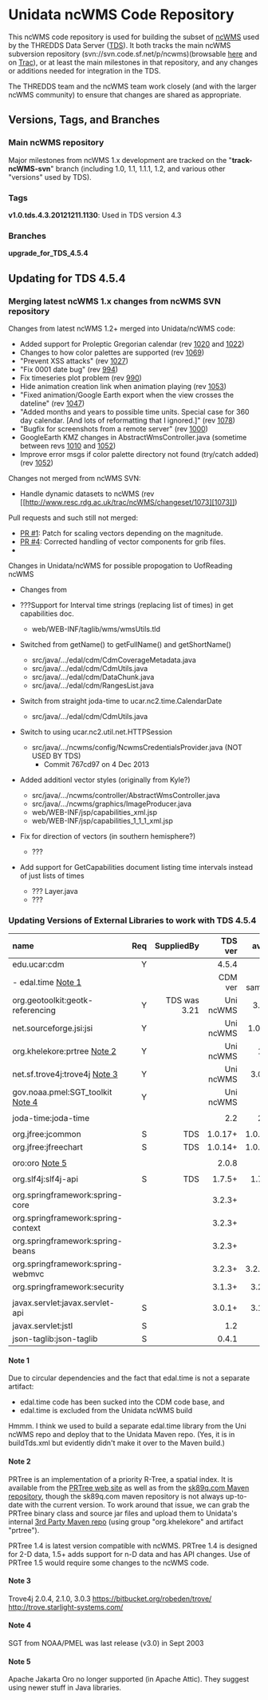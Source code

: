 # Unidata ncWMS Code Repository

This ncWMS code repository is used for building the subset of [ncWMS]
used by the THREDDS Data Server ([TDS]).
It both tracks the main ncWMS subversion repository
(svn://svn.code.sf.net/p/ncwms)(browsable [here][ncWMS_repo_browse] and on
[Trac][ncWMS_repo_browse_trac]), or at least the main milestones in that
repository, and any changes or additions needed for integration in the TDS.

The THREDDS team and the ncWMS team work closely (and with the larger
ncWMS community) to ensure that changes are shared as appropriate.

## Versions, Tags, and Branches

### Main ncWMS repository

Major milestones from ncWMS 1.x development are tracked on the "**track-ncWMS-svn**"
branch (including 1.0, 1.1, 1.1.1, 1.2, and various other "versions" used by TDS).

### Tags

**v1.0.tds.4.3.20121211.1130**:
Used in TDS version 4.3 

### Branches

**upgrade_for_TDS_4.5.4**


## Updating for TDS 4.5.4

### Merging latest ncWMS 1.x changes from ncWMS SVN repository

Changes from latest ncWMS 1.2+ merged into Unidata/ncWMS code:

- Added support for Proleptic Gregorian calendar (rev [1020](http://www.resc.rdg.ac.uk/trac/ncWMS/changeset/1020) and [1022](http://www.resc.rdg.ac.uk/trac/ncWMS/changeset/1022))
- Changes to how color palettes are supported (rev [1069](http://www.resc.rdg.ac.uk/trac/ncWMS/changeset/1069))
- "Prevent XSS attacks" (rev [1027](http://www.resc.rdg.ac.uk/trac/ncWMS/changeset/1027))
- "Fix 0001 date bug" (rev [994](http://www.resc.rdg.ac.uk/trac/ncWMS/changeset/994))
- Fix timeseries plot problem (rev [990](http://www.resc.rdg.ac.uk/trac/ncWMS/changeset/990))
- Hide animation creation link when animation playing (rev [1053](http://www.resc.rdg.ac.uk/trac/ncWMS/changeset/1053))
- "Fixed animation/Google Earth export when the view crosses the dateline" (rev [1047](http://www.resc.rdg.ac.uk/trac/ncWMS/changeset/1047))
- "Added months and years to possible time units. Special case for 360 day calendar. [And lots of reformatting that I ignored.]" (rev [1078](http://www.resc.rdg.ac.uk/trac/ncWMS/changeset/1078))
- "Bugfix for screenshots from a remote server" (rev [1000](http://www.resc.rdg.ac.uk/trac/ncWMS/changeset/1000))
- GoogleEarth KMZ changes in AbstractWmsController.java (sometime between revs [1010](http://www.resc.rdg.ac.uk/trac/ncWMS/changeset/1010) and [1052](http://www.resc.rdg.ac.uk/trac/ncWMS/changeset/1052))
- Improve error msgs if color palette directory not found (try/catch added) (rev [1052](http://www.resc.rdg.ac.uk/trac/ncWMS/changeset/1052))

Changes not merged from ncWMS SVN:

- Handle dynamic datasets to ncWMS (rev [[http://www.resc.rdg.ac.uk/trac/ncWMS/changeset/1073][1073]])

Pull requests and such still not merged:

- [PR #1](https://github.com/Unidata/ncWMS/pull/1):
  Patch for scaling vectors depending on the magnitude.
- [PR #4](https://github.com/Unidata/ncWMS/pull/4):
  Corrected handling of vector components for grib files.
-

Changes in Unidata/ncWMS for possible propogation to UofReading ncWMS

- Changes from
- ???Support for Interval time strings (replacing list of times) in get capabilities doc.
  - web/WEB-INF/taglib/wms/wmsUtils.tld

- Switched from getName() to getFullName() and getShortName()
  - src/java/.../edal/cdm/CdmCoverageMetadata.java
  - src/java/.../edal/cdm/CdmUtils.java
  - src/java/.../edal/cdm/DataChunk.java
  - src/java/.../edal/cdm/RangesList.java
- Switch from straight joda-time to ucar.nc2.time.CalendarDate
  - src/java/.../edal/cdm/CdmUtils.java
- Switch to using ucar.nc2.util.net.HTTPSession
  - src/java/.../ncwms/config/NcwmsCredentialsProvider.java (NOT USED BY TDS)
    - Commit 767cd97 on 4 Dec 2013
- Added additionl vector styles (originally from Kyle?)
  - src/java/.../ncwms/controller/AbstractWmsController.java
  - src/java/.../ncwms/graphics/ImageProducer.java
  - web/WEB-INF/jsp/capabilities_xml.jsp
  - web/WEB-INF/jsp/capabilities_1_1_1_xml.jsp
- Fix for direction of vectors (in southern hemisphere?)
  - ???
- Add support for GetCapabilities document listing time intervals instead of just lists of times
  - ??? Layer.java
  - ???

### Updating Versions of External Libraries to work with TDS 4.5.4

| name                               | Req | SuppliedBy   |   TDS ver |  avail | Uni ncWMS | ncWMS ver |
|:-------------------------------|-----:|--------------:|-----------:|--------:|-----------:|-----------:|
| edu.ucar:cdm                       | Y   |              |     4.5.4 |        |     4.5.4 |     4.5.3 |
| - edal.time               [Note 1](#Note_1) |     |              |   CDM ver | ?same? |   CDM ver | ncWMS ver |
| org.geotoolkit:geotk-referencing   | Y   | TDS was 3.21 | Uni ncWMS |   3.21 |      3.21 |      3.17 |
| net.sourceforge.jsi:jsi            | Y   |              | Uni ncWMS |  1.0b8 |     1.0b8 |     1.0b6 |
| org.khelekore:prtree      [Note 2](#Note_2) | Y   |              | Uni ncWMS |    1.7 |       1.4 |       1.4 |
| net.sf.trove4j:trove4j    [Note 3](#Note_3) | Y   |              | Uni ncWMS |  3.0.3 |     2.1.0 |     2.0.2 |
| gov.noaa.pmel:SGT_toolkit [Note 4](#Note_4) | Y   |              | Uni ncWMS |      - |       3.0 |       3.0 |
|                                    |     |              |           |        |           |           |
| joda-time:joda-time                |     |              |       2.2 |    2.6 |       2.2 |       2.2 |
|                                    |     |              |           |        |           |           |
| org.jfree:jcommon                  | S   | TDS          |   1.0.17+ | 1.0.23 |    1.0.23 |    1.0.16 |
| org.jfree:jfreechart               | S   | TDS          |   1.0.14+ | 1.0.19 |    1.0.19 |    1.0.13 |
|                                    |     |              |           |        |           |           |
| oro:oro                   [Note 5](#Note_5) |     |              |     2.0.8 |      - |     2.0.8 |     2.0.8 |
|                                    |     |              |           |        |           |           |
| org.slf4j:slf4j-api                | S   | TDS          |    1.7.5+ |  1.7.7 |     1.7.7 |     1.5.6 |
|                                    |     |              |           |        |           |           |
| org.springframework:spring-core    |     |              |    3.2.3+ |        |         - |         - |
| org.springframework:spring-context |     |              |    3.2.3+ |        |         - |         - |
| org.springframework:spring-beans   |     |              |    3.2.3+ |        |         - |         - |
| org.springframework:spring-webmvc  |     |              |    3.2.3+ | 3.2.12 |    3.2.12 |       2.5 |
| org.springframework:security       |     |              |    3.1.3+ |  3.2.5 |         - |         - |
|                                    |     |              |           |        |           |           |
| javax.servlet:javax.servlet-api    | S   |              |    3.0.1+ |  3.1.0 |     3.1.0 |       2.4 |
| javax.servlet:jstl                 | S   |              |       1.2 |      - |       1.2 |       1.2 |
| json-taglib:json-taglib            | S   |              |     0.4.1 |      - |     0.4.1 |     0.4.1 |

####  <a name="Note_1"></a>Note 1

Due to circular dependencies and the fact that edal.time is not a separate artifact:

- edal.time code has been sucked into the CDM code base, and
- edal.time is excluded from the Unidata ncWMS build

Hmmm. I think we used to build a separate edal.time library from the Uni
ncWMS repo and deploy that to the Unidata Maven repo. (Yes, it is in
buildTds.xml but evidently didn't make it over to the Maven build.)

#### <a name="Note_2"></a> Note 2
 
PRTree is an implementation of a priority R-Tree, a spatial index.
It is available from the [PRTree web site][PRTree] as well as from the [sk89q.com
Maven repository][PRTree_mvn], though the sk89q.com maven repository is not always
up-to-date with the current version. To work around that issue, we can
grab the PRTree binary class and source jar files and upload them to
Unidata's internal [3rd Party Maven repo][Unidata-3rd-party]
(using group "org.khelekore" and artifact "prtree").

PRTree 1.4 is latest version compatible with ncWMS. PRTree 1.4 is designed
for 2-D data, 1.5+ adds support for n-D data and has API changes. Use of
PRTree 1.5 would require some changes to the ncWMS code.

#### <a name="Note_3"></a> Note 3
Trove4j 2.0.4, 2.1.0, 3.0.3
https://bitbucket.org/robeden/trove/
http://trove.starlight-systems.com/

#### <a name="Note_4"></a> Note 4
SGT from NOAA/PMEL was last release (v3.0) in Sept 2003

#### <a name="Note_5"></a> Note 5
Apache Jakarta Oro no longer supported (in Apache Attic).
They suggest using newer stuff in Java libraries.

[TDS]: http://www.unidata.ucar.edu/software/thredds/current/tds

[ncWMS]:   http://www.resc.rdg.ac.uk/trac/ncWMS
[ncWMS_sourceforge]: http://sourceforge.net/projects/ncwms/
[ncWMS_repo_browse]: http://sourceforge.net/p/ncwms/code/HEAD/tree/
[ncWMS_repo_browse_trac]: http://www.resc.rdg.ac.uk/trac/ncWMS/browser

[PRTree]: http://www.khelekore.org/prtree/
[PRTree_mvn]: http://mvn2.sk89q.com/repo/org/khelekore/prtree/1.4/

[Unidata_artifacts_repo]: https://artifacts.unidata.ucar.edu
[Unidata_snapshots]: https://artifacts.unidata.ucar.edu/content/repositories/unidata-snapshots/
[Unidata_releases]: https://artifacts.unidata.ucar.edu/content/repositories/unidata-releases/
[Unidata-3rd-party]: https://artifacts.unidata.ucar.edu/content/repositories/unidata-3rdparty/